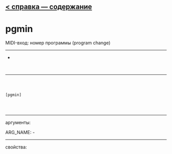 [< справка — содержание](index.html)
---

# pgmin


MIDI-вход: номер программы (program change)

---

-
<br>


---


```



[pgmin]


            
```

---
аргументы:

ARG_NAME: -<br>

---
свойства:


